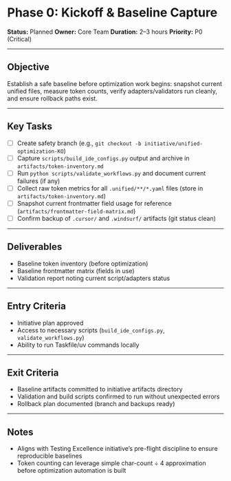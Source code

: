 # Phase 0: Kickoff & Baseline Capture

**Status:** Planned
**Owner:** Core Team
**Duration:** 2–3 hours
**Priority:** P0 (Critical)

---

## Objective

Establish a safe baseline before optimization work begins: snapshot current unified files, measure token counts, verify adapters/validators run cleanly, and ensure rollback paths exist.

---

## Key Tasks

- [ ] Create safety branch (e.g., `git checkout -b initiative/unified-optimization-KO`)
- [ ] Capture `scripts/build_ide_configs.py` output and archive in `artifacts/token-inventory.md`
- [ ] Run `python scripts/validate_workflows.py` and document current failures (if any)
- [ ] Collect raw token metrics for all `.unified/**/*.yaml` files (store in `artifacts/token-inventory.md`)
- [ ] Snapshot current frontmatter field usage for reference (`artifacts/frontmatter-field-matrix.md`)
- [ ] Confirm backup of `.cursor/` and `.windsurf/` artifacts (git status clean)

---

## Deliverables

- Baseline token inventory (before optimization)
- Baseline frontmatter matrix (fields in use)
- Validation report noting current script/adapters status

---

## Entry Criteria

- Initiative plan approved
- Access to necessary scripts (`build_ide_configs.py`, `validate_workflows.py`)
- Ability to run Taskfile/uv commands locally

---

## Exit Criteria

- Baseline artifacts committed to initiative artifacts directory
- Validation and build scripts confirmed to run without unexpected errors
- Rollback plan documented (branch and backups ready)

---

## Notes

- Aligns with Testing Excellence initiative’s pre-flight discipline to ensure reproducible baselines
- Token counting can leverage simple char-count ÷ 4 approximation before optimization automation is built
